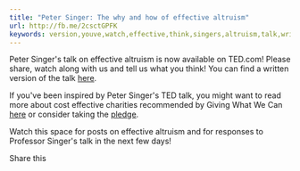```yaml
---
title: "Peter Singer: The why and how of effective altruism"
url: http://fb.me/2csctGPFK
keywords: version,youve,watch,effective,think,singers,altruism,talk,written,singer,peter
---
```

Peter Singer\'s talk on effective altruism is now available on TED.com! Please share, watch along with us and tell us what you think! You can find a written version of the talk [here](http://blog.ted.com/2013/03/01/effective-altruism-peter-singer-at-ted2013/).

If you\'ve been inspired by Peter Singer\'s TED talk, you might want to read more about cost effective charities recommended by Giving What We Can [here](http://www.givingwhatwecan.org/where-to-give) or consider taking the [pledge](http://www.givingwhatwecan.org/getting-involved/the-pledge).

Watch this space for posts on effective altruism and for responses to Professor Singer\'s talk in the next few days!

Share this
